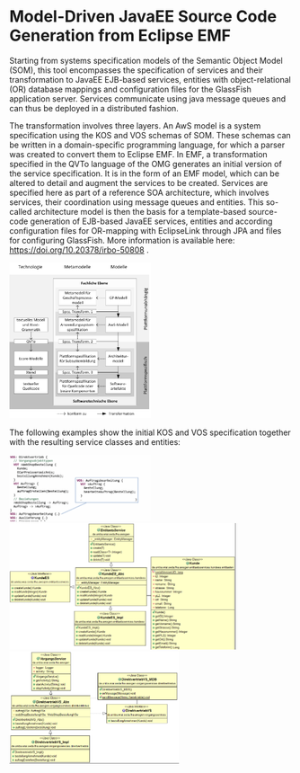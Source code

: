 # Model-Driven JavaEE Source Code Generation from Eclipse EMF

Starting from systems specification models of the Semantic Object Model (SOM), this tool encompasses the specification of services and their transformation to JavaEE EJB-based services, entities with object-relational (OR) database mappings and configuration files for the GlassFish application server. Services communicate using java message queues and can thus be deployed in a distributed fashion.

The transformation involves three layers. An AwS model is a system specification using the KOS and VOS schemas of SOM. These schemas can be written in a domain-specific programming language, for which a parser was created to convert them to Eclipse EMF. In EMF, a transformation specified in the QVTo language of the OMG generates an initial version of the service specification. It is in the form of an EMF model, which can be altered to detail and augment the services to be created. Services are specified here as part of a reference SOA architecture, which involves services, their coordination using message queues and entities. This so-called architecture model is then the basis for a template-based source-code generation of EJB-based JavaEE services, entities and according configuration files for OR-mapping with EclipseLink through JPA and files for configuring GlassFish. More information is available here: https://doi.org/10.20378/irbo-50808 .

<img src="https://raw.githubusercontent.com/fhaer/AWS-Java-Template-Code-Generator/master/Architecture-Overview.png" width="50%" height="50%" />

The following examples show the initial KOS and VOS specification together with the resulting service classes and entities:

<img src="https://raw.githubusercontent.com/fhaer/AWS-Java-Template-Code-Generator/master/Example-Process-Service-Definition.png" width="50%" height="50%" />

<img src="https://raw.githubusercontent.com/fhaer/AWS-Java-Template-Code-Generator/master/Example-Entity-Classes.png" width="80%" height="98%" />

<img src="https://raw.githubusercontent.com/fhaer/AWS-Java-Template-Code-Generator/master/Example-Service-Class.png" width="60%" height="60%" />
